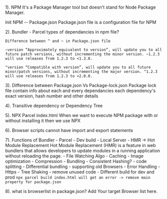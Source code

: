 1). NPM
It's a Package Manager tool but doesn't stand for Node Package Manager.

Init NPM -- Package.json
Package.json file is a configuration file for NPM

2). Bundler - Parcel
    types of dependancies in npm file?

    Difference between ^ and ~ in Package.json file

    ~version “Approximately equivalent to version”, will update you to all future patch versions, without incrementing the minor version. ~1.2.3 will use releases from 1.2.3 to <1.3.0.

    ^version “Compatible with version”, will update you to all future minor/patch versions, without incrementing the major version. ^1.2.3 will use releases from 1.2.3 to <2.0.0.

3). Difference between Package.json Vs Package-lock.json
    Package lock file contain info about each and every dependancies
    each dependency's exact version, hash number and other details

4). Transitive dependency or Dependency Tree

5). NPX Parcel index.html
    When we want to execute NPM package with or without installing it 
    then we use NPX 

6). Browser scripts cannot have import and export statements

7). Functions of Bundler - Parcel
    - Dev build
    - Local Server
    - HMR -> Hot Module Replacement
    Hot Module Replacement (HMR) is a feature in web bundlers that allows developers to update modules in a running application without reloading the page. 
    - File Watching Algo 
    - Caching
    - Image optimization
    - Compression
    - Bundling
    - Consistent Hashing?
    - code splitting
    - Differential bundling - supporting old Browsers
    - Error Handling
    - Https
    - Tree Shaking - remove unused code
    - Different build for dev and prod
    `
        npx parcel build index.html
        will get an error -> remove main property for package.json
    `

8). what is browserlist in package.json?
    Add Your target Browser list here.